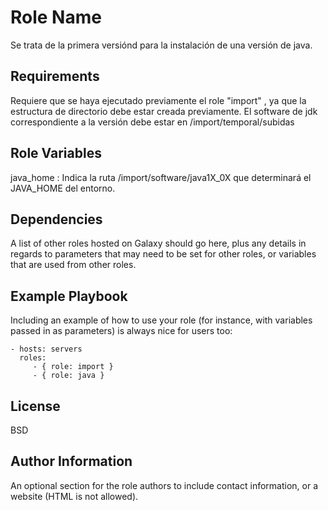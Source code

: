 Role Name
=========

 Se trata de la primera versiónd para la instalación de una versión de java.

Requirements
------------

 Requiere que se haya ejecutado previamente el role "import" , ya que la estructura de directorio debe estar creada previamente.
 El software de jdk correspondiente a la versión debe estar en /import/temporal/subidas

Role Variables
--------------
java_home : Indica la ruta /import/software/java1X_0X que determinará el JAVA_HOME del entorno.

Dependencies
------------

A list of other roles hosted on Galaxy should go here, plus any details in regards to parameters that may need to be set for other roles, or variables that are used from other roles.

Example Playbook
----------------

Including an example of how to use your role (for instance, with variables passed in as parameters) is always nice for users too:

    - hosts: servers
      roles:
         - { role: import }
         - { role: java }

License
-------

BSD

Author Information
------------------

An optional section for the role authors to include contact information, or a website (HTML is not allowed).
